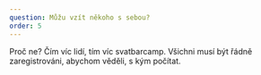 ```yaml
---
question: Můžu vzít někoho s sebou?
order: 5
---
```

Proč ne? Čím víc lidí, tím víc svatbarcamp. Všichni musí být řádně zaregistrováni, abychom věděli, s kým počítat. 